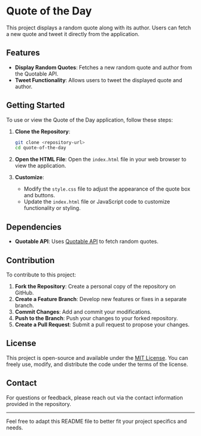 # Quote of the Day

This project displays a random quote along with its author. Users can fetch a new quote and tweet it directly from the application.

## Features

- **Display Random Quotes**: Fetches a new random quote and author from the Quotable API.
- **Tweet Functionality**: Allows users to tweet the displayed quote and author.

## Getting Started

To use or view the Quote of the Day application, follow these steps:

1. **Clone the Repository**:

   ```bash
   git clone <repository-url>
   cd quote-of-the-day
   ```

2. **Open the HTML File**:
   Open the `index.html` file in your web browser to view the application.

3. **Customize**:
   - Modify the `style.css` file to adjust the appearance of the quote box and buttons.
   - Update the `index.html` file or JavaScript code to customize functionality or styling.

## Dependencies

- **Quotable API**: Uses [Quotable API](https://quotable.io) to fetch random quotes.

## Contribution

To contribute to this project:

1. **Fork the Repository**: Create a personal copy of the repository on GitHub.
2. **Create a Feature Branch**: Develop new features or fixes in a separate branch.
3. **Commit Changes**: Add and commit your modifications.
4. **Push to the Branch**: Push your changes to your forked repository.
5. **Create a Pull Request**: Submit a pull request to propose your changes.

## License

This project is open-source and available under the [MIT License](LICENSE). You can freely use, modify, and distribute the code under the terms of the license.

## Contact

For questions or feedback, please reach out via the contact information provided in the repository.

---

Feel free to adapt this README file to better fit your project specifics and needs.

